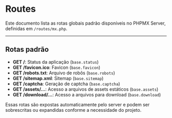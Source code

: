 # Routes

Este documento lista as rotas globais padrão disponíveis no PHPMX Server, definidas em `/routes/mx.php`.

---

## Rotas padrão

- **GET /**: Status da aplicação (`base.status`)
- **GET /favicon.ico**: Favicon (`base.favicon`)
- **GET /robots.txt**: Arquivo de robôs (`base.robots`)
- **GET /sitemap.xml**: Sitemap (`base.sitemap`)
- **GET /captcha**: Geração de captcha (`base.captcha`)
- **GET /assets/...**: Acesso a arquivos de assets estáticos (`base.assets`)
- **GET /download/...**: Acesso a arquivos para download (`base.download`)

Essas rotas são expostas automaticamente pelo server e podem ser sobrescritas ou expandidas conforme a necessidade do projeto.
